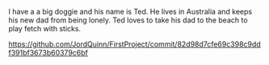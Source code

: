 I have a a big doggie and his name is Ted.  He lives in Australia and keeps his new dad from being lonely.  Ted loves to take his dad to the beach to play fetch with sticks.

https://github.com/JordQuinn/FirstProject/commit/82d98d7cfe69c398c9ddf391bf3673b60379c6bf